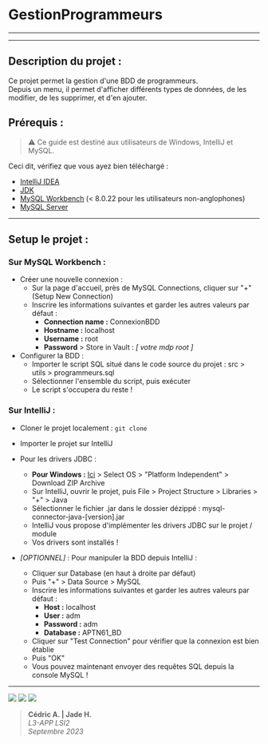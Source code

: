 GestionProgrammeurs
===================

-------------------

-------------------

## Description du projet :

Ce projet permet la gestion d'une BDD de programmeurs.<br>
Depuis un menu, il permet d'afficher différents types de données, de les modifier, de les supprimer, et d'en ajouter.


## Prérequis :

>⚠️ Ce guide est destiné aux utilisateurs de Windows, IntelliJ et MySQL.

Ceci dit, vérifiez que vous ayez bien téléchargé :
+ [IntelliJ IDEA](https://www.jetbrains.com/idea/download/?section=windows)
+ [JDK](https://www.jetbrains.com/idea/guide/tips/download-jdk/)
+ [MySQL Workbench](https://dev.mysql.com/downloads/workbench/) (< 8.0.22 pour les utilisateurs non-anglophones)
+ [MySQL Server](https://dev.mysql.com/downloads/mysql/)
-----------------
## Setup le projet :


### Sur MySQL Workbench :

+ Créer une nouvelle connexion :
  + Sur la page d'accueil, près de MySQL Connections, cliquer sur "+" (Setup New Connection)
  + Inscrire les informations suivantes et garder les autres valeurs par défaut :
    + **Connection name :** ConnexionBDD
    + **Hostname :** localhost
    + **Username :** root
    + **Password** > Store in Vault : *[ votre mdp root ]*
+ Configurer la BDD :
  + Importer le script SQL situé dans le code source du projet : src > utils > programmeurs.sql
  + Sélectionner l'ensemble du script, puis exécuter
  + Le script s'occupera du reste !

### Sur IntelliJ : 
+ Cloner le projet localement : `git clone`
+ Importer le projet sur IntelliJ
+ Pour les drivers JDBC :
  + **Pour Windows :** [Ici](https://dev.mysql.com/downloads/connector/j/) > Select OS > "Platform Independent" > Download ZIP Archive
  + Sur IntelliJ, ouvrir le projet, puis File > Project Structure > Libraries > "+" > Java
  + Sélectionner le fichier .jar dans le dossier dézippé : mysql-connector-java-[version].jar
  + IntelliJ vous propose d'implémenter les drivers JDBC sur le projet / module
  + Vos drivers sont installés !

+ *[OPTIONNEL]* : Pour manipuler la BDD depuis IntelliJ :
  + Cliquer sur Database (en haut à droite par défaut)
  + Puis "+" > Data Source > MySQL
  + Inscrire les informations suivantes et garder les autres valeurs par défaut :
    + **Host :** localhost
    + **User :** adm
    + **Password :** adm
    + **Database :** APTN61_BD
  + Cliquer sur "Test Connection" pour vérifier que la connexion est bien établie
  + Puis "OK"
  + Vous pouvez maintenant envoyer des requêtes SQL depuis la console MySQL !

----------

<p>
    <img src="https://img.shields.io/badge/Java-11.0.11-orange?style=for-the-badge"/>
    <img src="https://img.shields.io/badge/IntelliJ-2021.1.2-blue?style=for-the-badge&logo=intellij-idea"/>
    <img src="https://img.shields.io/badge/MySQL-8.0.25-blue?style=for-the-badge&logo=mysql"/>
</p>

> **Cédric A.  | Jade H.** <br>
> *L3-APP LSI2* <br>
> *Septembre 2023* <br>
